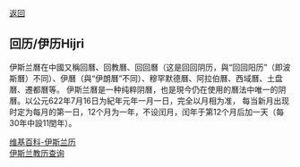 [返回](../README.md)
## 回历/伊历Hijri
伊斯兰曆在中國又稱回曆、回教曆、回回曆（这是回回阴历，與“回回阳历”（即波斯曆）不同）、伊曆（與“伊朗曆”不同）、穆罕默德曆、阿拉伯曆、西域曆、土盘曆、遷都曆等。
伊斯兰曆是一种纯粹阴曆，也是現今仍在使用的曆法中唯一的阴曆。以公元622年7月16日为紀年元年一月一日，完全以月相为准，
每当新月出现时定为每月的第一日，12个月为一年，不设闰月，闰年于第12个月后加一天（每30年中設11閏年）。

[维基百科-伊斯兰历](https://zh.wikipedia.org/wiki/%E4%BC%8A%E6%96%AF%E5%85%B0%E5%8E%86)  
[伊斯兰教历查询](http://hijri.nongli.info/)   